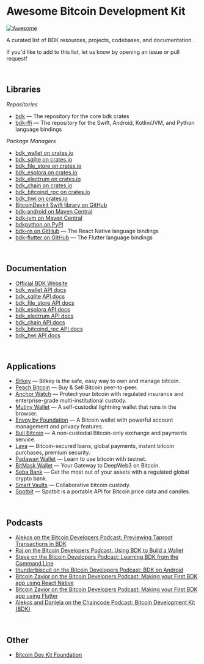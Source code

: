 # Awesome Bitcoin Development Kit
[![Awesome](https://awesome.re/badge.svg)](https://awesome.re)

A curated list of BDK resources, projects, codebases, and documentation.

If you'd like to add to this list, let us know by opening an issue or pull request!

<br>

## Libraries
_Repositories_
-   [bdk](https://github.com/bitcoindevkit/bdk) — The repository for the core bdk crates
-   [bdk-ffi](https://github.com/bitcoindevkit/bdk-ffi) — The repository for the Swift, Android, Kotlin/JVM, and Python language bindings

_Package Managers_
-   [bdk_wallet on crates.io](https://crates.io/crates/bdk_wallet)
-   [bdk_sqlite on crates.io](https://crates.io/crates/bdk_sqlite)
-   [bdk_file_store on crates.io](https://crates.io/crates/bdk_file_store)
-   [bdk_esplora on crates.io](https://crates.io/crates/bdk_esplora)
-   [bdk_electrum on crates.io](https://crates.io/crates/bdk_electrum)
-   [bdk_chain on crates.io](https://crates.io/crates/bdk_chain)
-   [bdk_bitcoind_rpc on crates.io](https://crates.io/crates/bdk_bitcoind_rpc)
-   [bdk_hwi on crates.io](https://crates.io/crates/bdk_hwi)
-   [BitcoinDevkit Swift library on GitHub](https://github.com/bitcoindevkit/bdk-swift)
-   [bdk-android on Maven Central](https://central.sonatype.com/artifact/org.bitcoindevkit/bdk-android)
-   [bdk-jvm on Maven Central](https://central.sonatype.com/artifact/org.bitcoindevkit/bdk-jvm)
-   [bdkpython on PyPI](https://pypi.org/project/bdkpython/)
-   [bdk-rn on GitHub](https://github.com/LtbLightning/bdk-rn) — The React Native language bindings
-   [bdk-flutter on GitHub](https://github.com/LtbLightning/bdk-flutter) — The Flutter language bindings

<br>

## Documentation
-   [Official BDK Website](https://bitcoindevkit.org/)
-   [bdk_wallet API docs](https://docs.rs/bdk/latest/bdk_wallet/)
-   [bdk_sqlite API docs](https://docs.rs/bdk_sqlite/latest/bdk_sqlite/)
-   [bdk_file_store API docs](https://docs.rs/bdk_file_store/latest/bdk_file_store/)
-   [bdk_esplora API docs](https://docs.rs/bdk_esplora/latest/bdk_esplora/)
-   [bdk_electrum API docs](https://docs.rs/bdk_electrum/latest/bdk_electrum/)
-   [bdk_chain API docs](https://docs.rs/bdk_chain/latest/bdk_chain/)
-   [bdk_bitcoind_rpc API docs](https://docs.rs/bdk_bitcoind_rpc/latest/bdk_bitcoind_rpc/)
-   [bdk_hwi API docs](https://docs.rs/bdk_hwi/latest/bdk_hwi/)

<br>

## Applications
-   [Bitkey](https://bitkey.build/) — Bitkey is the safe, easy way to own and manage bitcoin.
-   [Peach Bitcoin](https://peachbitcoin.com/) — Buy & Sell Bitcoin peer-to-peer.
-   [Anchor Watch](https://www.anchorwatch.com/) — Protect your bitcoin with regulated insurance and enterprise-grade multi-institutional custody. 
-   [Mutiny Wallet](https://www.mutinywallet.com/) — A self-custodial lightning wallet that runs in the browser.
-   [Envoy by Foundation](https://foundationdevices.com/) — A Bitcoin wallet with powerful account management and privacy features.
-   [Bull Bitcoin](https://www.bullbitcoin.com/) — A non-custodial Bitcoin-only exchange and payments service.
-   [Lava](https://www.lava.xyz/) — Bitcoin-secured loans, global payments, instant bitcoin purchases, premium security.
-   [Padawan Wallet](https://padawanwallet.com/) — Learn to use bitcoin with testnet.
-   [BitMask Wallet](https://bitmask.app/) — Your Gateway to DeepWeb3 on Bitcoin.
-   [Seba Bank](https://www.seba.swiss/) — Get the most out of your assets with a regulated global crypto bank.
-   [Smart Vaults](https://www.smartvaults.io/) — Collaborative bitcoin custody.
-   [Spotbit](https://github.com/BlockchainCommons/spotbit) — Spotbit is a portable API for Bitcoin price data and candles.

<br>

## Podcasts
-   [Alekos on the Bitcoin Developers Podcast: Previewing Taproot Transactions in BDK](https://www.youtube.com/watch?v=PgjjKCE8DVc)
-   [Raj on the Bitcoin Developers Podcast: Using BDK to Build a Wallet](https://www.youtube.com/watch?v=GHSIPltK-mQ)
-   [Steve on the Bitcoin Developers Podcast: Learning BDK from the Command Line](https://www.youtube.com/watch?v=GHSIPltK-mQ)
-   [thunderbiscuit on the Bitcoin Developers Podcast: BDK on Android](https://www.youtube.com/watch?v=r6opVPa9YJI)
-   [Bitcoin Zavior on the Bitcoin Developers Podcast: Making your First BDK app using React Native](https://www.youtube.com/watch?v=gMpWA875go4)
-   [Bitcoin Zavior on the Bitcoin Developers Podcast: Making your First BDK app using Flutter](https://www.youtube.com/watch?v=bd7_u-X6g5Y)
-   [Alekos and Daniela on the Chaincode Podcast: Bitcoin Development Kit (BDK)](https://podcast.chaincode.com/2023/05/25/bdk-alekos-daniela)

<br>

## Other
-   [Bitcoin Dev Kit Foundation](https://bitcoindevkit.org/foundation/)
